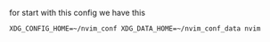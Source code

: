 

for start with this config we have this


```
XDG_CONFIG_HOME=~/nvim_conf XDG_DATA_HOME=~/nvim_conf_data nvim
```
